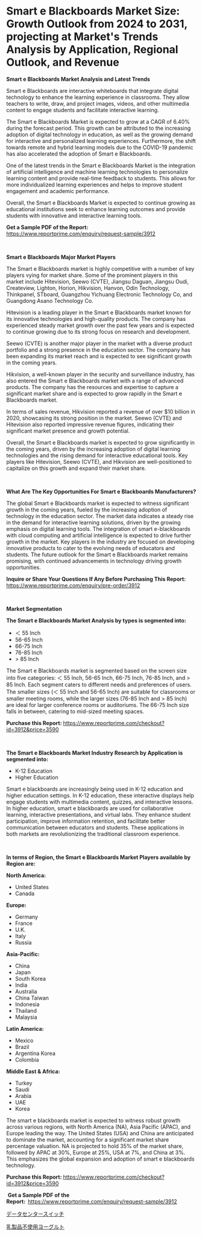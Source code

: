 <p><h1>Smart e Blackboards Market Size: Growth Outlook from 2024 to 2031, projecting at Market's Trends Analysis by Application, Regional Outlook, and Revenue</h1></p><p><strong>Smart e Blackboards Market Analysis and Latest Trends</strong></p>
<p><p>Smart e Blackboards are interactive whiteboards that integrate digital technology to enhance the learning experience in classrooms. They allow teachers to write, draw, and project images, videos, and other multimedia content to engage students and facilitate interactive learning.</p><p>The Smart e Blackboards Market is expected to grow at a CAGR of 6.40% during the forecast period. This growth can be attributed to the increasing adoption of digital technology in education, as well as the growing demand for interactive and personalized learning experiences. Furthermore, the shift towards remote and hybrid learning models due to the COVID-19 pandemic has also accelerated the adoption of Smart e Blackboards.</p><p>One of the latest trends in the Smart e Blackboards Market is the integration of artificial intelligence and machine learning technologies to personalize learning content and provide real-time feedback to students. This allows for more individualized learning experiences and helps to improve student engagement and academic performance.</p><p>Overall, the Smart e Blackboards Market is expected to continue growing as educational institutions seek to enhance learning outcomes and provide students with innovative and interactive learning tools.</p></p>
<p><strong>Get a Sample PDF of the Report:&nbsp;</strong> <a href="https://www.reportprime.com/enquiry/request-sample/3912">https://www.reportprime.com/enquiry/request-sample/3912</a></p>
<p>&nbsp;</p>
<p><strong>Smart e Blackboards Major Market Players</strong></p>
<p><p>The Smart e Blackboards market is highly competitive with a number of key players vying for market share. Some of the prominent players in this market include Hitevision, Seewo (CVTE), Jiangsu Daguan, Jiangsu Oudi, Createview, Lighton, Horion, Hikvision, Hanvon, Odin Technology, Thinkpanel, STboard, Guangzhou Yichuang Electronic Technology Co, and Guangdong Asano Technology Co.</p><p>Hitevision is a leading player in the Smart e Blackboards market known for its innovative technologies and high-quality products. The company has experienced steady market growth over the past few years and is expected to continue growing due to its strong focus on research and development.</p><p>Seewo (CVTE) is another major player in the market with a diverse product portfolio and a strong presence in the education sector. The company has been expanding its market reach and is expected to see significant growth in the coming years.</p><p>Hikvision, a well-known player in the security and surveillance industry, has also entered the Smart e Blackboards market with a range of advanced products. The company has the resources and expertise to capture a significant market share and is expected to grow rapidly in the Smart e Blackboards market.</p><p>In terms of sales revenue, Hikvision reported a revenue of over $10 billion in 2020, showcasing its strong position in the market. Seewo (CVTE) and Hitevision also reported impressive revenue figures, indicating their significant market presence and growth potential.</p><p>Overall, the Smart e Blackboards market is expected to grow significantly in the coming years, driven by the increasing adoption of digital learning technologies and the rising demand for interactive educational tools. Key players like Hitevision, Seewo (CVTE), and Hikvision are well-positioned to capitalize on this growth and expand their market share.</p></p>
<p>&nbsp;</p>
<p><strong>What Are The Key Opportunities For Smart e Blackboards Manufacturers?</strong></p>
<p><p>The global Smart e Blackboards market is expected to witness significant growth in the coming years, fueled by the increasing adoption of technology in the education sector. The market data indicates a steady rise in the demand for interactive learning solutions, driven by the growing emphasis on digital learning tools. The integration of smart e-blackboards with cloud computing and artificial intelligence is expected to drive further growth in the market. Key players in the industry are focused on developing innovative products to cater to the evolving needs of educators and students. The future outlook for the Smart e Blackboards market remains promising, with continued advancements in technology driving growth opportunities.</p></p>
<p><strong>Inquire or Share Your Questions If Any Before Purchasing This Report:</strong> <a href="https://www.reportprime.com/enquiry/pre-order/3912">https://www.reportprime.com/enquiry/pre-order/3912</a></p>
<p>&nbsp;</p>
<p><strong>Market Segmentation</strong></p>
<p><strong>The Smart e Blackboards Market Analysis by types is segmented into:</strong></p>
<p><ul><li>＜ 55 Inch</li><li>56-65 Inch</li><li>66-75 Inch</li><li>76-85 Inch</li><li>> 85 Inch</li></ul></p>
<p><p>The Smart e Blackboards market is segmented based on the screen size into five categories: ＜ 55 Inch, 56-65 Inch, 66-75 Inch, 76-85 Inch, and > 85 Inch. Each segment caters to different needs and preferences of users. The smaller sizes (＜ 55 Inch and 56-65 Inch) are suitable for classrooms or smaller meeting rooms, while the larger sizes (76-85 Inch and > 85 Inch) are ideal for larger conference rooms or auditoriums. The 66-75 Inch size falls in between, catering to mid-sized meeting spaces.</p></p>
<p><strong>Purchase this Report:&nbsp;</strong><a href="https://www.reportprime.com/checkout?id=3912&price=3590">https://www.reportprime.com/checkout?id=3912&price=3590</a></p>
<p>&nbsp;</p>
<p><strong>The Smart e Blackboards Market Industry Research by Application is segmented into:</strong></p>
<p><ul><li>K-12 Education</li><li>Higher Education</li></ul></p>
<p><p>Smart e blackboards are increasingly being used in K-12 education and higher education settings. In K-12 education, these interactive displays help engage students with multimedia content, quizzes, and interactive lessons. In higher education, smart e blackboards are used for collaborative learning, interactive presentations, and virtual labs. They enhance student participation, improve information retention, and facilitate better communication between educators and students. These applications in both markets are revolutionizing the traditional classroom experience.</p></p>
<p>&nbsp;</p>
<p><strong>In terms of Region, the Smart e Blackboards Market Players available by Region are:</strong></p>
<p>
    <p> <strong> North America: </strong>
        <ul>
            <li>United States</li>
            <li>Canada</li>
        </ul>
        </p> 
    <p> <strong> Europe: </strong>
        <ul>
            <li>Germany</li>
            <li>France</li>
            <li>U.K.</li>
            <li>Italy</li>
            <li>Russia</li>
        </ul>
        </p> 
    <p> <strong> Asia-Pacific: </strong>
        <ul>
            <li>China</li>
            <li>Japan</li>
            <li>South Korea</li>
            <li>India</li>
            <li>Australia</li>
            <li>China Taiwan</li>
            <li>Indonesia</li>
            <li>Thailand</li>
            <li>Malaysia</li>
        </ul>
        </p> 
    <p> <strong> Latin America: </strong>
        <ul>
            <li>Mexico</li>
            <li>Brazil</li>
            <li>Argentina Korea</li>
            <li>Colombia</li>
        </ul>
        </p> 
    <p> <strong> Middle East & Africa: </strong>
        <ul>
            <li>Turkey</li>
            <li>Saudi</li>
            <li>Arabia</li>
            <li>UAE</li>
            <li>Korea</li>
        </ul>
    </p>
    </p>
<p><p>The smart e blackboards market is expected to witness robust growth across various regions, with North America (NA), Asia Pacific (APAC), and Europe leading the way. The United States (USA) and China are anticipated to dominate the market, accounting for a significant market share percentage valuation. NA is projected to hold 35% of the market share, followed by APAC at 30%, Europe at 25%, USA at 7%, and China at 3%. This emphasizes the global expansion and adoption of smart e blackboards technology.</p></p>
<p><strong>Purchase this Report: </strong><a href="https://www.reportprime.com/checkout?id=3912&price=3590">https://www.reportprime.com/checkout?id=3912&price=3590</a></p>
<p>&nbsp;<strong>Get a Sample PDF of the Report:&nbsp;&nbsp;</strong><a href="https://www.reportprime.com/enquiry/request-sample/3912">https://www.reportprime.com/enquiry/request-sample/3912</a></p>
<p><strong></strong></p>
<p><p><a href="https://github.com/RodHoppe07/Market-Research-Report-List-1/blob/main/562095014797.md">データセンタースイッチ</a></p><p><a href="https://github.com/laurenreichert/Market-Research-Report-List-1/blob/main/753457714796.md">乳製品不使用ヨーグルト</a></p></p>